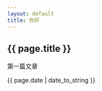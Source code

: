 ```yaml
---
layout: default
title: 你好
---
```

<h2>{{ page.title }}</h2>
<p>第一篇文章</p>
<p>{{ page.date | date_to_string }}</p>